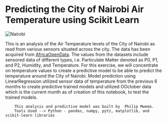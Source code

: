 # Predicting the City of Nairobi Air Temperature using Scikit Learn
![Nairobi](https://github.com/mwemaphil/Nairobi_City_Air_Temperature_Predictive_Analytics/assets/45120853/62b0284b-7888-4e2a-a43a-ee97810af6d3)

This is an analysis of the Air Temperature levels of the City of Nairobi as read from various sensors situated across the city. The data has been acquired from [AfricaOpenData](https://africaopendata.org/dataset/sensorsafrica-airquality-archive-nairobi). The values from the datasets include sensored data of different types, i.e. Particulate Matter denoted as P0, P1, and P2, Humidity, and Temperature. For this exercise, we will concentrate on temperature values to create a predictive model to be able to predict the temperature around the City of Nairobi.
Model prediction using LinearRegression utilized sensor data of temperature from the previous 6 months to create predictive trained models and utilized OOctober data which is the current month as of creation of this notebook, to test the trained models.



        This analysis and predictive model was built by  Philip Mwema.
        Tools Used --> Python - pandas, numpy, pytz, matplotlib, and scikit-learn libraries
